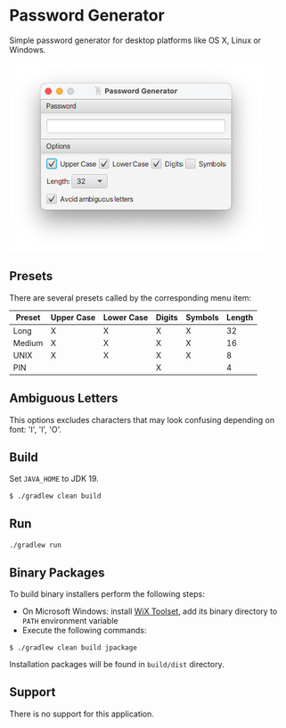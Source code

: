 # Password Generator

Simple password generator for desktop platforms like OS X, Linux or Windows.

![screenshot](docs/screenshot.png)

## Presets

There are several presets called by the corresponding menu item:

|Preset|Upper Case|Lower Case|Digits|Symbols|Length|
|---|---|---|---|---|---|
|Long|X|X|X|X|32|
|Medium|X|X|X|X|16|
|UNIX|X|X|X|X|8|
|PIN| | |X| |4|

## Ambiguous Letters

This options excludes characters that may look confusing depending on font: 'I', 'l', 'O'.

## Build

Set ```JAVA_HOME``` to JDK 19.

```shell script
$ ./gradlew clean build
```

## Run

```
./gradlew run
```

## Binary Packages

To build binary installers perform the following steps:
* On Microsoft Windows: install [WiX Toolset](https://wixtoolset.org/releases/), add its binary directory to ```PATH``` 
environment variable
* Execute the following commands:
```shell script
$ ./gradlew clean build jpackage
```

Installation packages will be found in ```build/dist``` directory.

## Support

There is no support for this application.
